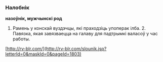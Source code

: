### Налобнік
**назоўнік, мужчынскі род**

1. Рамень у конскай вуздэчцы, які праходзіць упоперак ілба. 2. Павязка, якая завязваецца на галаву для падтрымкі валасоў у час работы.

<a rel="author">[http://rv-blr.com/](http://rv-blr.com/slounik.jsp?letterId=0&maskId=0&pageId=1803)</a>
